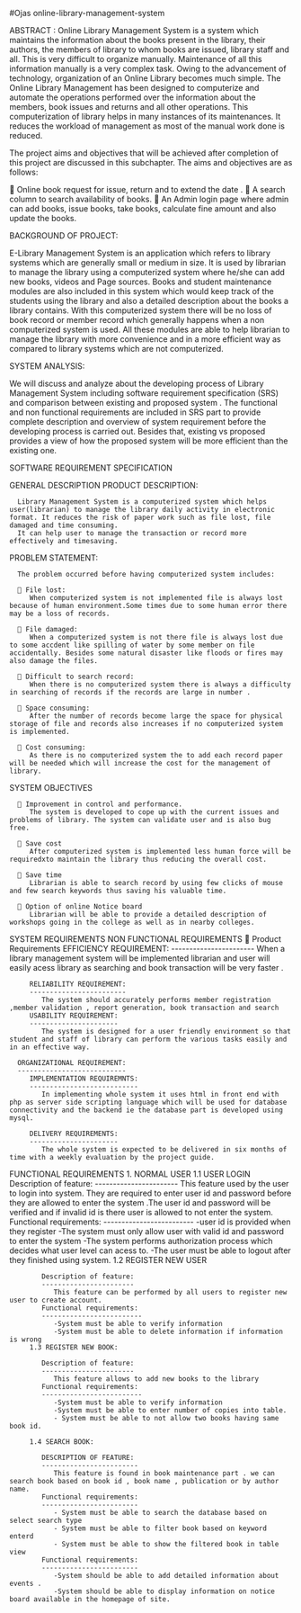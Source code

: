 #Ojas online-library-management-system

ABSTRACT : 
Online Library Management System is a system which maintains the information about the books present in the library, their authors, the members of library to whom books are issued, library staff and all. This is very difficult to organize manually. Maintenance of all this information manually is a very complex task. Owing to the advancement of technology, organization of an Online Library becomes much simple. The Online Library Management has been designed to computerize and automate the operations performed over the information about the members, book issues and returns and all other operations. This computerization of library helps in many instances of its maintenances. It reduces the workload of management as most of the manual work done is reduced.

The project aims and objectives that will be achieved after completion of this project are discussed in this subchapter. The aims and objectives are as follows:

 Online book request for issue, return and to extend the date .
 A search column to search availability of books.
 An Admin login page where admin can add books, issue books, take books, calculate fine amount and also update the books.

BACKGROUND OF PROJECT:

E-Library Management System is an application which refers to library systems which are generally small or medium in size. It is used by librarian to manage the library using a computerized system where he/she can add new books, videos and Page sources. Books and student maintenance modules are also included in this system which would keep track of the students using the library and also a detailed description about the books a library contains. With this computerized system there will be no loss of book record or member record which generally happens when a non computerized system is used. All these modules are able to help librarian to manage the library with more convenience and in a more efficient way as compared to library systems which are not computerized.

SYSTEM ANALYSIS:

We will discuss and analyze about the developing process of Library Management System including software requirement specification (SRS) and comparison between existing and proposed system . The functional and non functional requirements are included in SRS part to provide complete description and overview of system requirement before the developing process is carried out. Besides that, existing vs proposed provides a view of how the proposed system will be more efficient than the existing one.

SOFTWARE REQUIREMENT SPECIFICATION

   GENERAL DESCRIPTION PRODUCT DESCRIPTION:

      Library Management System is a computerized system which helps user(librarian) to manage the library daily activity in electronic format. It reduces the risk of paper work such as file lost, file damaged and time consuming.
      It can help user to manage the transaction or record more effectively and timesaving.

   PROBLEM STATEMENT:

      The problem occurred before having computerized system includes:

       File lost:
         When computerized system is not implemented file is always lost because of human environment.Some times due to some human error there may be a loss of records.

       File damaged:
         When a computerized system is not there file is always lost due to some accdent like spilling of water by some member on file accidentally. Besides some natural disaster like floods or fires may also damage the files.
   
       Difficult to search record:
         When there is no computerized system there is always a difficulty in searching of records if the records are large in number .
   
       Space consuming:
         After the number of records become large the space for physical storage of file and records also increases if no computerized system is implemented.

       Cost consuming:
         As there is no computerized system the to add each record paper will be needed which will increase the cost for the management of library.
    
   SYSTEM OBJECTIVES
   
       Improvement in control and performance. 
         The system is developed to cope up with the current issues and problems of library. The system can validate user and is also bug free.
         
       Save cost
         After computerized system is implemented less human force will be requiredxto maintain the library thus reducing the overall cost.
         
       Save time
         Librarian is able to search record by using few clicks of mouse and few search keywords thus saving his valuable time.
         
       Option of online Notice board
         Librarian will be able to provide a detailed description of workshops going in the college as well as in nearby colleges.
         
   SYSTEM REQUIREMENTS
      NON FUNCTIONAL REQUIREMENTS
          Product Requirements
         EFFICIENCY REQUIREMENT:
         -----------------------
            When a library management system will be implemented librarian and user will easily acess library as searching and book transaction will be very faster .
         
         RELIABILITY REQUIREMENT:
         ------------------------
            The system should accurately performs member registration ,member validation , report generation, book transaction and search
         USABILITY REQUIREMENT:
         ----------------------
            The system is designed for a user friendly environment so that student and staff of library can perform the various tasks easily and in an effective way.
      
      ORGANIZATIONAL REQUIREMENT:
      ---------------------------
         IMPLEMENTATION REQUIREMNTS:
         ---------------------------
            In implementing whole system it uses html in front end with php as server side scripting language which will be used for database connectivity and the backend ie the database part is developed using mysql.

         DELIVERY REQUIREMENTS:
         ----------------------
            The whole system is expected to be delivered in six months of time with a weekly evaluation by the project guide.

   FUNCTIONAL REQUIREMENTS
      1. NORMAL USER
         1.1 USER LOGIN
            Description of feature:
            -----------------------
               This feature used by the user to login into system. They are required to enter user id and password before they are allowed to enter the system .The user id and password will be verified and if invalid id is there user is allowed to not enter the system. 
            Functional requirements:
            -------------------------
               -user id is provided when they register
               -The system must only allow user with valid id and password to enter the system
               -The system performs authorization process which decides what user level can acess to.
               -The user must be able to logout after they finished using system.
         1.2 REGISTER NEW USER
        
            Description of feature:
            -----------------------
               This feature can be performed by all users to register new user to create account.
            Functional requirements:
            -------------------------
               -System must be able to verify information
               -System must be able to delete information if information is wrong
         1.3 REGISTER NEW BOOK:
         
            Description of feature:
            -----------------------
               This feature allows to add new books to the library
            Functional requirements:
            -------------------------
               -System must be able to verify information
               -System must be able to enter number of copies into table.
               - System must be able to not allow two books having same book id.
            
         1.4 SEARCH BOOK:
         
            DESCRIPTION OF FEATURE:
            ------------------------
               This feature is found in book maintenance part . we can search book based on book id , book name , publication or by author name.
            Functional requirements:
            ------------------------
               - System must be able to search the database based on select search type
               - System must be able to filter book based on keyword enterd
               - System must be able to show the filtered book in table view
            Functional requirements:
            ------------------------
               -System should be able to add detailed information about events .
               -System should be able to display information on notice board available in the homepage of site.      

